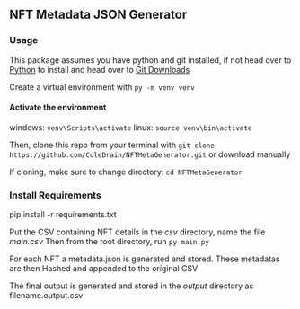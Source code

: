 ## NFT Metadata JSON Generator

### Usage

This package assumes you have python and git installed, if not head over to [Python](python.org) to install
and head over to [Git Downloads](https://git-scm.com/downloads)

Create a virtual environment with `py -m venv venv`

#### Activate the environment

windows: `venv\Scripts\activate`
linux: `source venv\bin\activate`


Then, clone this repo from your terminal with `git clone https://github.com/ColeDrain/NFTMetaGenerator.git` or download manually

If cloning, make sure to change directory: `cd NFTMetaGenerator`

### Install Requirements
pip install -r requirements.txt

Put the CSV containing NFT details in the _csv_ directory, name the file _main.csv_
Then from the root directory, run `py main.py`

For each NFT a metadata.json is generated and stored.
These metadatas are then Hashed and appended to the original CSV

The final output is generated and stored in the _output_ directory as filename.output.csv

